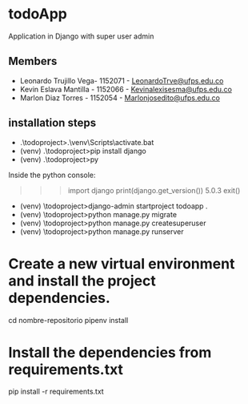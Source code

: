 # todoApp
Application in Django with super user admin

## Members

- Leonardo Trujillo Vega- 1152071 - LeonardoTrve@ufps.edu.co
- Kevin Eslava Mantilla - 1152066 - Kevinalexisesma@ufps.edu.co
- Marlon Diaz Torres - 1152054    - Marlonjosedito@ufps.edu.co

## installation steps

- .\todoproject>.\venv\Scripts\activate.bat
- (venv) .\todoproject>pip install django
- (venv) .\todoproject>py

Inside the python console:
>>> import django
>>> print(django.get_version())
    5.0.3
>>> exit()

- (venv) \todoproject>django-admin startproject todoapp .
- (venv) \todoproject>python manage.py migrate
- (venv) \todoproject>python manage.py createsuperuser 
- (venv) \todoproject>python manage.py runserver

# Create a new virtual environment and install the project dependencies.
cd nombre-repositorio
pipenv install

# Install the dependencies from requirements.txt
pip install -r requirements.txt